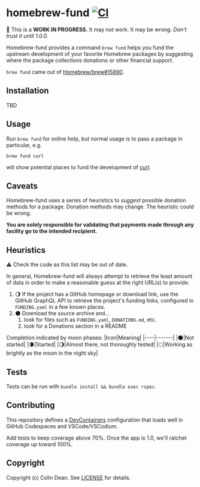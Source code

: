 # homebrew-fund [![CI](https://github.com/colindean/homebrew-fund/actions/workflows/tests.yml/badge.svg)](https://github.com/colindean/homebrew-fund/actions/workflows/tests.yml)

:construction:
This is a **WORK IN PROGRESS.**
It may not work.
It may be wrong.
_Don't trust it until 1.0.0._

Homebrew-fund provides a command `brew fund` helps you fund the upstream development of your favorite Homebrew packages by suggesting where the package collections donations or other financial support.

`brew fund` came out of [Homebrew/brew#15890](https://github.com/Homebrew/brew/issues/15890).

## Installation

TBD

## Usage

Run `brew fund` for online help, but normal usage is to pass a package in particular, e.g.

    brew fund curl

will show potential places to fund the development of [curl](https://formulae.brew.sh/formula/curl).

## Caveats

Homebrew-fund uses a series of heuristics to _suggest_ possible donation methods for a package.
Donation methods may change.
The heuristic could be wrong.

**You are solely responsible for validating that payments made through any facility go to the intended recipient.**

## Heuristics

:warning: Check the code as this list may be out of date.

In general, Homebrew-fund will always attempt to retrieve the least amount of data in order to make a reasonable guess at the right URL(s) to provide.

1. :waning_gibbous_moon: If the project has a GitHub homepage or download link,
   use the GitHub GraphQL API to retrieve the project's funding links, configured in `FUNDING.yaml` in a few known places.
2. :new_moon: Download the source archive and…
    1. look for files such as `FUNDING.yaml`, `DONATIONS.md`, etc.
    2. look for a Donations section in a README

Completion indicated by moon phases:
|Icon|Meaning|
|----|-------|
|:new_moon:|Not started|
|:waning_crescent_moon:|Started|
|:waning_gibbous_moon:|Almost there, not thoroughly tested|
|:full_moon:|Working as brightly as the moon in the night sky|

## Tests

Tests can be run with `bundle install && bundle exec rspec`.

## Contributing

This repository defines a [DevContainers](https://containers.dev/) configuration that loads well in GitHub Codespaces and VSCode/VSCodium.

Add tests to keep coverage above 70%.
Once the app is 1.0, we'll ratchet coverage up toward 100%.

## Copyright

Copyright (c) Colin Dean. See [LICENSE](LICENSE) for details.

